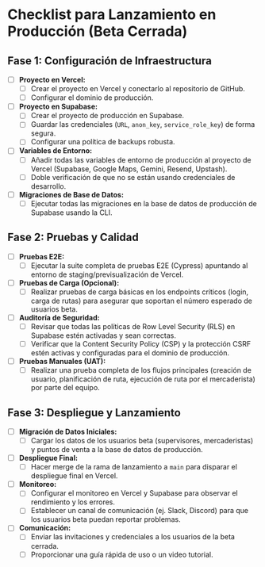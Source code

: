 # Checklist para Lanzamiento en Producción (Beta Cerrada)

## Fase 1: Configuración de Infraestructura

- [ ] **Proyecto en Vercel:**
    - [ ] Crear el proyecto en Vercel y conectarlo al repositorio de GitHub.
    - [ ] Configurar el dominio de producción.
- [ ] **Proyecto en Supabase:**
    - [ ] Crear el proyecto de producción en Supabase.
    - [ ] Guardar las credenciales (`URL`, `anon_key`, `service_role_key`) de forma segura.
    - [ ] Configurar una política de backups robusta.
- [ ] **Variables de Entorno:**
    - [ ] Añadir todas las variables de entorno de producción al proyecto de Vercel (Supabase, Google Maps, Gemini, Resend, Upstash).
    - [ ] Doble verificación de que no se están usando credenciales de desarrollo.
- [ ] **Migraciones de Base de Datos:**
    - [ ] Ejecutar todas las migraciones en la base de datos de producción de Supabase usando la CLI.

## Fase 2: Pruebas y Calidad

- [ ] **Pruebas E2E:**
    - [ ] Ejecutar la suite completa de pruebas E2E (Cypress) apuntando al entorno de staging/previsualización de Vercel.
- [ ] **Pruebas de Carga (Opcional):**
    - [ ] Realizar pruebas de carga básicas en los endpoints críticos (login, carga de rutas) para asegurar que soportan el número esperado de usuarios beta.
- [ ] **Auditoría de Seguridad:**
    - [ ] Revisar que todas las políticas de Row Level Security (RLS) en Supabase estén activadas y sean correctas.
    - [ ] Verificar que la Content Security Policy (CSP) y la protección CSRF estén activas y configuradas para el dominio de producción.
- [ ] **Pruebas Manuales (UAT):**
    - [ ] Realizar una prueba completa de los flujos principales (creación de usuario, planificación de ruta, ejecución de ruta por el mercaderista) por parte del equipo.

## Fase 3: Despliegue y Lanzamiento

- [ ] **Migración de Datos Iniciales:**
    - [ ] Cargar los datos de los usuarios beta (supervisores, mercaderistas) y puntos de venta a la base de datos de producción.
- [ ] **Despliegue Final:**
    - [ ] Hacer merge de la rama de lanzamiento a `main` para disparar el despliegue final en Vercel.
- [ ] **Monitoreo:**
    - [ ] Configurar el monitoreo en Vercel y Supabase para observar el rendimiento y los errores.
    - [ ] Establecer un canal de comunicación (ej. Slack, Discord) para que los usuarios beta puedan reportar problemas.
- [ ] **Comunicación:**
    - [ ] Enviar las invitaciones y credenciales a los usuarios de la beta cerrada.
    - [ ] Proporcionar una guía rápida de uso o un video tutorial.
